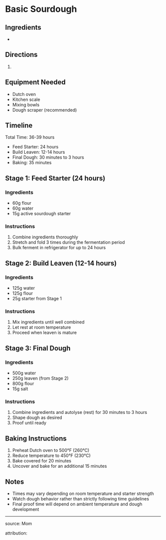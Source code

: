 # Basic Sourdough

## Ingredients

- 

## Directions

1. 

## Equipment Needed

- Dutch oven
- Kitchen scale
- Mixing bowls
- Dough scraper (recommended)

## Timeline

Total Time: 36-39 hours

- Feed Starter: 24 hours
- Build Leaven: 12-14 hours
- Final Dough: 30 minutes to 3 hours
- Baking: 35 minutes

## Stage 1: Feed Starter (24 hours)

### Ingredients

- 60g flour
- 60g water
- 15g active sourdough starter

### Instructions

1. Combine ingredients thoroughly
2. Stretch and fold 3 times during the fermentation period
3. Bulk ferment in refrigerator for up to 24 hours

## Stage 2: Build Leaven (12-14 hours)

### Ingredients

- 125g water
- 125g flour
- 25g starter from Stage 1

### Instructions

1. Mix ingredients until well combined
2. Let rest at room temperature
3. Proceed when leaven is mature

## Stage 3: Final Dough

### Ingredients

- 500g water
- 250g leaven (from Stage 2)
- 800g flour
- 15g salt

### Instructions

1. Combine ingredients and autolyse (rest) for 30 minutes to 3 hours
2. Shape dough as desired
3. Proof until ready

## Baking Instructions

1. Preheat Dutch oven to 500°F (260°C)
2. Reduce temperature to 450°F (230°C)
3. Bake covered for 20 minutes
4. Uncover and bake for an additional 15 minutes

## Notes

- Times may vary depending on room temperature and starter strength
- Watch dough behavior rather than strictly following time guidelines
- Final proof time will depend on ambient temperature and dough development

---

source: Mom

attribution: 
